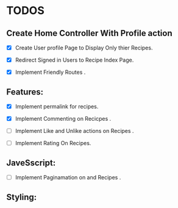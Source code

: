 TODOS
=====

## Create Home Controller With Profile action
- [x] Create User profile Page to Display Only thier Recipes.
- [x] Redirect Signed in Users to Recipe Index Page.
- [x] Implement Friendly Routes .



## Features:
- [x] Implement permalink for recipes.
- [x] Implement Commenting on Recicpes .
- [ ] Implement Like and Unlike actions on Recipes .
- [ ] Implement Rating On Recipes.




## JaveSscript:

- [ ] Implement Paginamation on and Recipes .


## Styling:
